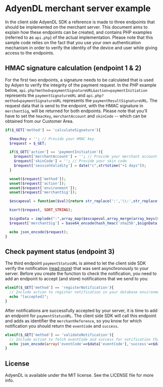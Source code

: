 # AdyenDL merchant server example
In the client side AdyenDL SDK a reference is made to three endpoints that should be implemented on the merchant server. This document aims to explain how these endpoints can be created, and contains PHP examples (referred to as ```api.php```) of the actual implementation. Please note that this sample code relies on the fact that you use your own authentication mechanism in order to verify the identity of the device and user while giving access to the endpoints.

## HMAC signature calculation (endpoint 1 & 2)

For the first two endpoints, a signature needs to be calculated that is used by Adyen to verify the integrity of the payment request. In the PHP example below, ```api.php?method=paymentSignatureURL&action=paymentInitiation``` represents the ```paymentSignatureURL``` and ```api.php?method=paymentSignatureURL``` represents the ```paymentResultSignatureURL```. The request data that is send to the endpoint, with the HMAC signature in ```merchantSig```, will be returned for both endpoints. Please note that you'll have to set the ```hmacKey```, ```merchantAccount``` and ```skinCode``` -- which can be obtained from our Customer Area.

```php
if($_GET['method'] == 'calculateSignature'){

  $hmacKey = ''; // Provide your HMAC key
  $request = $_GET;

  if($_GET['action'] == 'paymentInitiation'){
    $request['merchantAccount'] = ''; // Provide your merchant account code
    $request['skinCode'] = ''; // Provide your skin code
    $request['sessionValidity'] = date("c",strtotime("+1 days"));
  }

  unset($request['method']);
  unset($request['action']);
  unset($request['environment']);
  unset($request['merchantSig']);

  $escapeval = function($val){return str_replace(':','\\:',str_replace('\\','\\\\',$val));};

  ksort($request, SORT_STRING);

  $signData = implode(":",array_map($escapeval,array_merge(array_keys($request), array_values($request))));
  $request['merchantSig'] = base64_encode(hash_hmac('sha256',$signData,pack('H*',$hmacKey),true));

  echo json_encode($request);
}
```

## Check payment status (endpoint 3)

The third endpoint ```paymentStatusURL``` is aimed to let the client side SDK verify the notification ([read more](https://docs.adyen.com/support/integration#notifications)) that was sent asynchronously to your server. Before you create the function to check the notification, you need to add an endpoint to accept (and store) notifications that we send to you:

```php
elseif($_GET['method'] == 'registerNotification'){
  // Include action to register notification in your database environment
  echo "[accepted]";
}
```

After notifications are successfully accepted by your server, it is time to add an endpoint for ```paymentStatusURL```. The client side SDK will call this endpoint and adds as identifier the ```merchantReference```, so you know for which notification you should return the ```eventCode``` and ```success```.

```php
elseif($_GET['method'] == 'validateNotification'){
  // Include action to fetch eventCode and success for notification that was stored in your from database environment, by using identifier $_GET['merchantReference']
  echo json_encode(array('eventCode'=>$data['eventCode'],'success'=>$data['success']));
}
```


## License

AdyenDL is available under the MIT license. See the LICENSE file for more info.
